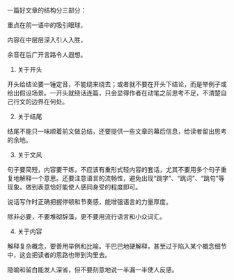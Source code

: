一篇好文章的结构分三部分：

重点在前一语中的吸引眼球，

内容在中层层深入引人入胜，

余音在后广开言路令人遐想。

1. 关于开头

开头给结论要一锤定音，不能绕来绕去；或者就不要在开头下结论，而是举例子或给出假设场景。一开头就绕话连篇，只会显得作者在动笔之前思考不足，不清楚自己行文的边界在何处。

2. 关于结尾

结尾不能只一味顺着前文做总结，还要提供一些文章的幕后信息，给读者留出思考的余地。

3. 关于文风

句子要简短，内容要干练，不应该有重形式轻内容的套话，尤其不要用多个句子重复地解释一个意思。还要注意语言的流畅性，避免出现“跳字”、“跳词”、“跳句”等现象。做到表意恰好能使人感同身受的程度即可。

说话写作时正确把握停顿和节奏感，能增强语言的力量厚度。

除非必要，不要堆砌辞藻，更不要用流行语言和小众词汇。

4. 关于内容

解释复杂概念，要善用举例和比喻。干巴巴地硬解释，甚至过于陷入某个概念细节中，这会把读者的思路也带到沟里去。

隐喻和留白能发人深省，但不要刻意地说一半漏一半使人反感。
